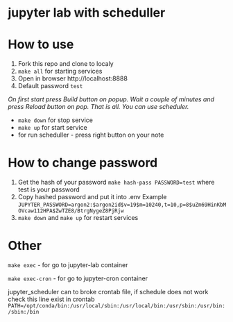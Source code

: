 # jupyter lab with scheduller

# How to use 

1. Fork this repo and clone to localy 
1. `make all` for starting services
1. Open in browser http://localhost:8888
1. Default password `test`

*On first start press Build button on popup. Wait a couple of minutes and press Reload button on pop. That is all. You can use scheduler.*

* `make down` for stop service
* `make up` for start service
* for run scheduller - press right button on your note

# How to change password

1. Get the hash of your password `make hash-pass PASSWORD=test` where test is your password
1. Copy hashed password and put it into .env 
Example `JUPYTER_PASSWORD=argon2:$argon2id$v=19$m=10240,t=10,p=8$uZm69HinKbMOVcaw112HPA$ZwTZE8/BtrgNygeZ8PjRjw`
1. `make down` and `make up` for restart services


# Other

`make exec` - for go to jupyter-lab container

`make exec-cron` - for go to jupyter-cron container

jupyter_scheduler can to broke crontab file, if schedule does not work check this line exist in crontab `PATH=/opt/conda/bin:/usr/local/sbin:/usr/local/bin:/usr/sbin:/usr/bin:/sbin:/bin`  